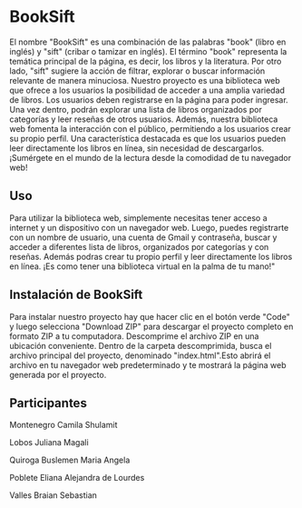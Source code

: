 # BookSift

El nombre "BookSift" es una combinación de las palabras "book" (libro en inglés) y "sift" (cribar o tamizar en inglés). El término "book" representa la temática principal de la página, es decir, los libros y la literatura. Por otro lado, "sift" sugiere la acción de filtrar, explorar o buscar información relevante de manera minuciosa.
Nuestro proyecto es una biblioteca web que ofrece a los usuarios la posibilidad de acceder a una amplia variedad de libros. Los usuarios deben registrarse en la página para poder ingresar. Una vez dentro, podrán explorar una lista de libros organizados por categorías y leer reseñas de otros usuarios. Además, nuestra biblioteca web fomenta la interacción con el público, permitiendo a los usuarios crear su propio perfil. Una característica destacada es que los usuarios pueden leer directamente los libros en línea, sin necesidad de descargarlos. ¡Sumérgete en el mundo de la lectura desde la comodidad de tu navegador web!

## Uso

Para utilizar la biblioteca web, simplemente necesitas tener acceso a internet y un dispositivo con un navegador web. Luego, puedes registrarte con un nombre de usuario, una cuenta de Gmail y contraseña, buscar y acceder a diferentes lista de libros, organizados por categorías y con reseñas. Además podras crear tu propio perfil y leer directamente los libros en línea. ¡Es como tener una biblioteca virtual en la palma de tu mano!"


## Instalación de BookSift

Para instalar nuestro proyecto hay que hacer clic en el botón verde "Code" y luego selecciona "Download ZIP" para descargar el proyecto completo en formato ZIP a tu computadora. Descomprime el archivo ZIP en una ubicación conveniente.
Dentro de la carpeta descomprimida, busca el archivo principal del proyecto, denominado "index.html".Esto abrirá el archivo en tu navegador web predeterminado y te mostrará la página web generada por el proyecto.

## Participantes

Montenegro Camila Shulamit

Lobos Juliana Magali 

Quiroga Buslemen Maria Angela

Poblete Eliana Alejandra de Lourdes

Valles Braian Sebastian

